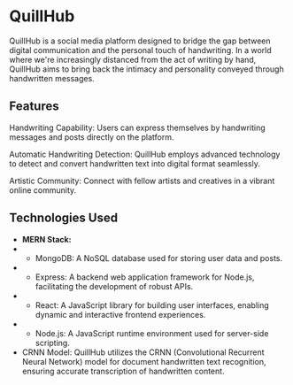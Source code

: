 # QuillHub
QuillHub is a social media platform designed to bridge the gap between digital communication and the personal touch of handwriting. In a world where we're increasingly distanced from the act of writing by hand, QuillHub aims to bring back the intimacy and personality conveyed through handwritten messages.

## Features
Handwriting Capability: Users can express themselves by handwriting messages and posts directly on the platform.

Automatic Handwriting Detection: QuillHub employs advanced technology to detect and convert handwritten text into digital format seamlessly.

Artistic Community: Connect with fellow artists and creatives in a vibrant online community.

## Technologies Used
- **MERN Stack:**
- - MongoDB: A NoSQL database used for storing user data and posts.
- - Express: A backend web application framework for Node.js, facilitating the development of robust APIs.
- - React: A JavaScript library for building user interfaces, enabling dynamic and interactive frontend experiences.
- - Node.js: A JavaScript runtime environment used for server-side scripting.
- CRNN Model: QuillHub utilizes the CRNN (Convolutional Recurrent Neural Network) model for document handwritten text recognition, ensuring accurate transcription of handwritten content.
